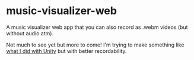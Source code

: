 # music-visualizer-web    
A music visualizer web app that you can also record as .webm videos (but without audio atm).    
    
Not much to see yet but more to come! I'm trying to make something like [what I did with Unity](https://github.com/syncopika/music-visualizer) but with better recordability.    